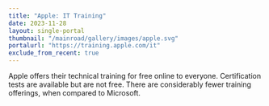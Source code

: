 ```yaml
---
title: "Apple: IT Training"
date: 2023-11-28
layout: single-portal
thumbnail: "/mainroad/gallery/images/apple.svg"
portalurl: "https://training.apple.com/it"
exclude_from_recent: true
---
```

Apple offers their technical training for free online to everyone. Certification tests are available but are not free. There are considerably fewer training offerings, when compared to Microsoft.